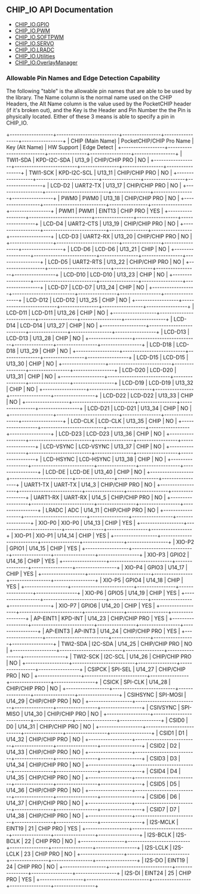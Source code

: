 ## CHIP_IO API Documentation

* [CHIP_IO.GPIO](./gpio.md)
* [CHIP_IO.PWM](./pwm.md)
* [CHIP_IO.SOFTPWM](./softpwm.md)
* [CHIP_IO.SERVO](./servo.md)
* [CHIP_IO.LRADC](./lradc.md)
* [CHIP_IO.Utilities](./utilities.md)
* [CHIP_IO.OverlayManager](./overlaymanager.md)

### Allowable Pin Names and Edge Detection Capability

The following "table" is the allowable pin names that are able to be used by the library. The Name column is the normal name used on the CHIP Headers, the Alt Name column is the value used by the PocketCHIP header (if it's broken out), and the Key is the Header and Pin Number the the Pin is physically located.  Either of these 3 means is able to specify a pin in CHIP_IO.

  +------------------+--------------------------+----------------+-----------------+-----------------+
  | CHIP (Main Name) | PocketCHIP/CHIP Pro Name | Key (Alt Name) | HW Support      | Edge Detect     |
  +------------------+--------------------------+----------------+-----------------+-----------------+
  | TWI1-SDA         | KPD-I2C-SDA              | U13_9          | CHIP/CHIP PRO   | NO              |
  +------------------+--------------------------+----------------+-----------------+-----------------+
  | TWI1-SCK         | KPD-I2C-SCL              | U13_11         | CHIP/CHIP PRO   | NO              |
  +------------------+--------------------------+----------------+-----------------+-----------------+
  | LCD-D2           | UART2-TX                 | U13_17         | CHIP/CHIP PRO   | NO              |
  +------------------+--------------------------+----------------+-----------------+-----------------+
  | PWM0             | PWM0                     | U13_18         | CHIP/CHIP PRO   | NO              |
  +------------------+--------------------------+----------------+-----------------+-----------------+
  | PWM1             | PWM1                     | EINT13         | CHIP PRO        | YES             |
  +------------------+--------------------------+----------------+-----------------+-----------------+
  | LCD-D4           | UART2-CTS                | U13_19         | CHIP/CHIP PRO   | NO              |
  +------------------+--------------------------+----------------+-----------------+-----------------+
  | LCD-D3           | UART2-RX                 | U13_20         | CHIP/CHIP PRO   | NO              |
  +------------------+--------------------------+----------------+-----------------+-----------------+
  | LCD-D6           | LCD-D6                   | U13_21         | CHIP            | NO              |
  +------------------+--------------------------+----------------+-----------------+-----------------+
  | LCD-D5           | UART2-RTS                | U13_22         | CHIP/CHIP PRO   | NO              |
  +------------------+--------------------------+----------------+-----------------+-----------------+
  | LCD-D10          | LCD-D10                  | U13_23         | CHIP            | NO              |
  +------------------+--------------------------+----------------+-----------------+-----------------+
  | LCD-D7           | LCD-D7                   | U13_24         | CHIP            | NO              |
  +------------------+--------------------------+----------------+-----------------+-----------------+
  | LCD-D12          | LCD-D12                  | U13_25         | CHIP            | NO              |
  +------------------+--------------------------+----------------+-----------------+-----------------+
  | LCD-D11          | LCD-D11                  | U13_26         | CHIP            | NO              |
  +------------------+--------------------------+----------------+-----------------+-----------------+
  | LCD-D14          | LCD-D14                  | U13_27         | CHIP            | NO              |
  +------------------+--------------------------+----------------+-----------------+-----------------+
  | LCD-D13          | LCD-D13                  | U13_28         | CHIP            | NO              |
  +------------------+--------------------------+----------------+-----------------+-----------------+
  | LCD-D18          | LCD-D18                  | U13_29         | CHIP            | NO              |
  +------------------+--------------------------+----------------+-----------------+-----------------+
  | LCD-D15          | LCD-D15                  | U13_30         | CHIP            | NO              |
  +------------------+--------------------------+----------------+-----------------+-----------------+
  | LCD-D20          | LCD-D20                  | U13_31         | CHIP            | NO              |
  +------------------+--------------------------+----------------+-----------------+-----------------+
  | LCD-D19          | LCD-D19                  | U13_32         | CHIP            | NO              |
  +------------------+--------------------------+----------------+-----------------+-----------------+
  | LCD-D22          | LCD-D22                  | U13_33         | CHIP            | NO              |
  +------------------+--------------------------+----------------+-----------------+-----------------+
  | LCD-D21          | LCD-D21                  | U13_34         | CHIP            | NO              |
  +------------------+--------------------------+----------------+-----------------+-----------------+
  | LCD-CLK          | LCD-CLK                  | U13_35         | CHIP            | NO              |
  +------------------+--------------------------+----------------+-----------------+-----------------+
  | LCD-D23          | LCD-D23                  | U13_36         | CHIP            | NO              |
  +------------------+--------------------------+----------------+-----------------+-----------------+
  | LCD-VSYNC        | LCD-VSYNC                | U13_37         | CHIP            | NO              |
  +------------------+--------------------------+----------------+-----------------+-----------------+
  | LCD-HSYNC        | LCD-HSYNC                | U13_38         | CHIP            | NO              |
  +------------------+--------------------------+----------------+-----------------+-----------------+
  | LCD-DE           | LCD-DE                   | U13_40         | CHIP            | NO              |
  +------------------+--------------------------+----------------+-----------------+-----------------+
  | UART1-TX         | UART-TX                  | U14_3          | CHIP/CHIP PRO   | NO              |
  +------------------+--------------------------+----------------+-----------------+-----------------+
  | UART1-RX         | UART-RX                  | U14_5          | CHIP/CHIP PRO   | NO              |
  +------------------+--------------------------+----------------+-----------------+-----------------+
  | LRADC            | ADC                      | U14_11         | CHIP/CHIP PRO   | NO              |
  +------------------+--------------------------+----------------+-----------------+-----------------+
  | XIO-P0           | XIO-P0                   | U14_13         | CHIP            | YES             |
  +------------------+--------------------------+----------------+-----------------+-----------------+
  | XIO-P1           | XIO-P1                   | U14_14         | CHIP            | YES             |
  +------------------+--------------------------+----------------+-----------------+-----------------+
  | XIO-P2           | GPIO1                    | U14_15         | CHIP            | YES             |
  +------------------+--------------------------+----------------+-----------------+-----------------+
  | XIO-P3           | GPIO2                    | U14_16         | CHIP            | YES             |
  +------------------+--------------------------+----------------+-----------------+-----------------+
  | XIO-P4           | GPIO3                    | U14_17         | CHIP            | YES             |
  +------------------+--------------------------+----------------+-----------------+-----------------+
  | XIO-P5           | GPIO4                    | U14_18         | CHIP            | YES             |
  +------------------+--------------------------+----------------+-----------------+-----------------+
  | XIO-P6           | GPIO5                    | U14_19         | CHIP            | YES             |
  +------------------+--------------------------+----------------+-----------------+-----------------+
  | XIO-P7           | GPIO6                    | U14_20         | CHIP            | YES             |
  +------------------+--------------------------+----------------+-----------------+-----------------+
  | AP-EINT1         | KPD-INT                  | U14_23         | CHIP/CHIP PRO   | YES             |
  +------------------+--------------------------+----------------+-----------------+-----------------+
  | AP-EINT3         | AP-INT3                  | U14_24         | CHIP/CHIP PRO   | YES             |
  +------------------+--------------------------+----------------+-----------------+-----------------+
  | TWI2-SDA         | I2C-SDA                  | U14_25         | CHIP/CHIP PRO   | NO              |
  +------------------+--------------------------+----------------+-----------------+-----------------+
  | TWI2-SCK         | I2C-SCL                  | U14_26         | CHIP/CHIP PRO   | NO              |
  +------------------+--------------------------+----------------+-----------------+-----------------+
  | CSIPCK           | SPI-SEL                  | U14_27         | CHIP/CHIP PRO   | NO              |
  +------------------+--------------------------+----------------+-----------------+-----------------+
  | CSICK            | SPI-CLK                  | U14_28         | CHIP/CHIP PRO   | NO              |
  +------------------+--------------------------+----------------+-----------------+-----------------+
  | CSIHSYNC         | SPI-MOSI                 | U14_29         | CHIP/CHIP PRO   | NO              |
  +------------------+--------------------------+----------------+-----------------+-----------------+
  | CSIVSYNC         | SPI-MISO                 | U14_30         | CHIP/CHIP PRO   | NO              |
  +------------------+--------------------------+----------------+-----------------+-----------------+
  | CSID0            | D0                       | U14_31         | CHIP/CHIP PRO   | NO              |
  +------------------+--------------------------+----------------+-----------------+-----------------+
  | CSID1            | D1                       | U14_32         | CHIP/CHIP PRO   | NO              |
  +------------------+--------------------------+----------------+-----------------+-----------------+
  | CSID2            | D2                       | U14_33         | CHIP/CHIP PRO   | NO              |
  +------------------+--------------------------+----------------+-----------------+-----------------+
  | CSID3            | D3                       | U14_34         | CHIP/CHIP PRO   | NO              |
  +------------------+--------------------------+----------------+-----------------+-----------------+
  | CSID4            | D4                       | U14_35         | CHIP/CHIP PRO   | NO              |
  +------------------+--------------------------+----------------+-----------------+-----------------+
  | CSID5            | D5                       | U14_36         | CHIP/CHIP PRO   | NO              |
  +------------------+--------------------------+----------------+-----------------+-----------------+
  | CSID6            | D6                       | U14_37         | CHIP/CHIP PRO   | NO              |
  +------------------+--------------------------+----------------+-----------------+-----------------+
  | CSID7            | D7                       | U14_38         | CHIP/CHIP PRO   | NO              |
  +------------------+--------------------------+----------------+-----------------+-----------------+
  | I2S-MCLK         | EINT19                   | 21             | CHIP PRO        | YES             |
  +------------------+--------------------------+----------------+-----------------+-----------------+
  | I2S-BCLK         | I2S-BCLK                 | 22             | CHIP PRO        | NO              |
  +------------------+--------------------------+----------------+-----------------+-----------------+
  | I2S-LCLK         | I2S-LCLK                 | 23             | CHIP PRO        | NO              |
  +------------------+--------------------------+----------------+-----------------+-----------------+
  | I2S-DO           | EINT19                   | 24             | CHIP PRO        | NO              |
  +------------------+--------------------------+----------------+-----------------+-----------------+
  | I2S-DI           | EINT24                   | 25             | CHIP PRO        | YES             |
  +------------------+--------------------------+----------------+-----------------+-----------------+
  
